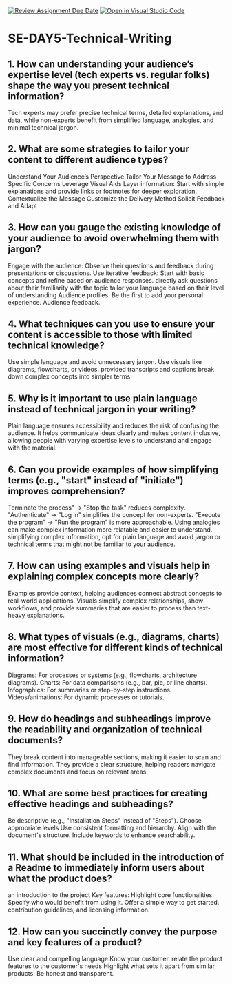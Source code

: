 [![Review Assignment Due Date](https://classroom.github.com/assets/deadline-readme-button-22041afd0340ce965d47ae6ef1cefeee28c7c493a6346c4f15d667ab976d596c.svg)](https://classroom.github.com/a/zsAR-pyY)
[![Open in Visual Studio Code](https://classroom.github.com/assets/open-in-vscode-2e0aaae1b6195c2367325f4f02e2d04e9abb55f0b24a779b69b11b9e10269abc.svg)](https://classroom.github.com/online_ide?assignment_repo_id=18425138&assignment_repo_type=AssignmentRepo)
# SE-DAY5-Technical-Writing
## 1. How can understanding your audience’s expertise level (tech experts vs. regular folks) shape the way you present technical information?
 Tech experts may prefer precise technical terms, detailed explanations, and data, while non-experts benefit from simplified language, analogies, and minimal technical jargon.
 
## 2. What are some strategies to tailor your content to different audience types?
Understand Your Audience’s Perspective
Tailor Your Message to Address Specific Concerns
Leverage Visual Aids
Layer information: Start with simple explanations and provide links or footnotes for deeper exploration.
Contextualize the Message
Customize the Delivery Method
Solicit Feedback and Adapt


## 3. How can you gauge the existing knowledge of your audience to avoid overwhelming them with jargon?
Engage with the audience: Observe their questions and feedback during presentations or discussions.
Use iterative feedback: Start with basic concepts and refine based on audience responses.
directly ask questions about their familiarity with the topic
 tailor your language based on their level of understanding
 Audience profiles. Be the first to add your personal experience.
 Audience feedback.

 
## 4. What techniques can you use to ensure your content is accessible to those with limited technical knowledge?
Use simple language and avoid unnecessary jargon.
Use visuals like diagrams, flowcharts, or videos.
provided transcripts and captions
break down complex concepts into simpler terms


## 5. Why is it important to use plain language instead of technical jargon in your writing?
Plain language ensures accessibility and reduces the risk of confusing the audience.
It helps communicate ideas clearly and makes content inclusive, allowing people with varying expertise levels to understand and engage with the material.


## 6. Can you provide examples of how simplifying terms (e.g., "start" instead of "initiate") improves comprehension?
Terminate the process" → "Stop the task" reduces complexity.
"Authenticate" → "Log in" simplifies the concept for non-experts.
"Execute the program" → "Run the program" is more approachable.
Using analogies can make complex information more relatable and easier to understand. 
 simplifying complex information, opt for plain language and avoid jargon or technical terms that might not be familiar to your audience.


## 7. How can using examples and visuals help in explaining complex concepts more clearly?
Examples provide context, helping audiences connect abstract concepts to real-world applications.
Visuals simplify complex relationships, show workflows, and provide summaries that are easier to process than text-heavy explanations.


## 8. What types of visuals (e.g., diagrams, charts) are most effective for different kinds of technical information?
Diagrams: For processes or systems (e.g., flowcharts, architecture diagrams).
Charts: For data comparisons (e.g., bar, pie, or line charts).
Infographics: For summaries or step-by-step instructions.
Videos/animations: For dynamic processes or tutorials.


## 9. How do headings and subheadings improve the readability and organization of technical documents?
They break content into manageable sections, making it easier to scan and find information.
They provide a clear structure, helping readers navigate complex documents and focus on relevant areas.


## 10. What are some best practices for creating effective headings and subheadings?
Be descriptive (e.g., "Installation Steps" instead of "Steps").
Choose appropriate levels
Use consistent formatting and hierarchy.
Align with the document's structure.
Include keywords to enhance searchability.


## 11. What should be included in the introduction of a Readme to immediately inform users about what the product does?
an introduction to the project
Key features: Highlight core functionalities.
Specify who would benefit from using it.
Offer a simple way to get started.
contribution guidelines, and licensing information.


## 12. How can you succinctly convey the purpose and key features of a product?
Use clear and compelling language
Know your customer.
 relate the product features to the customer's needs
Highlight what sets it apart from similar products.
Be honest and transparent.
